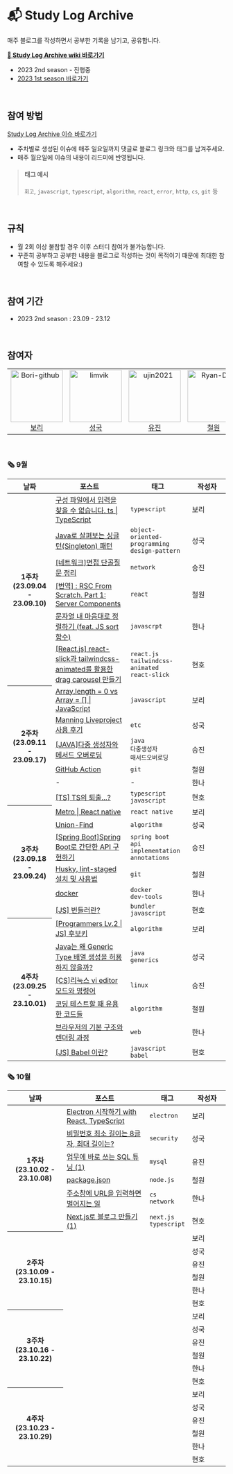 # 📬 Study Log Archive

매주 블로그를 작성하면서 공부한 기록을 남기고, 공유합니다.

**[🔖 Study Log Archive wiki 바로가기](https://github.com/Gamangjum-lihou/study-log-archive/wiki)**
- 2023 2nd season - 진행중
- [2023 1st season 바로가기](https://github.com/Gamangjum-lihou/study-log-archive/wiki)

<br />

## 참여 방법
[Study Log Archive 이슈 바로가기](https://github.com/Gamangjum-lihou/study-log-archive/issues)
- 주차별로 생성된 이슈에 매주 일요일까지 댓글로 블로그 링크와 태그를 남겨주세요.
- 매주 월요일에 이슈의 내용이 리드미에 반영됩니다.

> #### 태그 예시
> `회고`, `javascript`, `typescript`, `algorithm`, `react`, `error`, `http`, `cs`, `git` 등 

<br />

## 규칙
- 월 2회 이상 불참할 경우 이후 스터디 참여가 불가능합니다.
- 꾸준히 공부하고 공부한 내용을 블로그로 작성하는 것이 목적이기 때문에 최대한 참여할 수 있도록 해주세요:)

<br />

## 참여 기간
- 2023 2nd season : 23.09 - 23.12

<br />

## 참여자
<table>
  <tr>
    <td align="center">
      <a href="https://github.com/Bori-github">
        <img src="https://avatars.githubusercontent.com/u/85009583" alt="Bori-github" width="120" />
      </a>
      <br />
      <a href="https://github.com/Bori-github">보리</a>
    </td>
    <td align="center">
      <a href="https://github.com/limvik">
        <img src="https://avatars.githubusercontent.com/u/37972432" alt="limvik" width="120" />
      </a>
      <br />
      <a href="https://github.com/limvik">성국</a>
    </td>
    <td align="center">
      <a href="https://github.com/ujin2021">
        <img src="https://avatars.githubusercontent.com/u/53362054" alt="ujin2021" width="120" />
      </a>
      <br />
      <a href="https://github.com/ujin2021">유진</a>
    </td>
    <td align="center">
      <a href="https://github.com/Ryan-Dia">
        <img src="https://avatars1.githubusercontent.com/u/76567238" alt="Ryan-Dia" width="120" />
      </a>
      <br />
      <a href="https://github.com/Ryan-Dia">철원</a>
    </td>
    <td align="center">
      <a href="https://github.com/hannaax">
        <img src="https://avatars.githubusercontent.com/u/111215320" alt="hannaax" width="120" />
      </a>
      <br />
      <a href="https://github.com/hannaax">한나</a>
    </td>
    <td align="center">
      <a href="https://github.com/SWARVY">
        <img src="https://avatars1.githubusercontent.com/u/53262430" alt="SWARVY" width="120" />
      </a>
      <br />
      <a href="https://github.com/SWARVY">현호</a>
    </td>
  </tr>
</table>

<br />

### 🗞 9월
<table>
  <thead>
    <tr>
      <th align="center">날짜</th>
      <th align="center">포스트</th>
      <th align="center">태그</th>
      <th align="center" width="70px">작성자</th>
    </tr>
  </thead>
  <tbody>
    <tr>
      <th rowspan=6 align="center">1주차<br />(23.09.04 - 23.09.10)</th>
      <td><a href="https://velog.io/@qhflrnfl4324/%EA%B5%AC%EC%84%B1-%ED%8C%8C%EC%9D%BC%EC%97%90%EC%84%9C-%EC%9E%85%EB%A0%A5%EC%9D%84-%EC%B0%BE%EC%9D%84-%EC%88%98-%EC%97%86%EC%8A%B5%EB%8B%88%EB%8B%A4.-ts-TypeScript">구성 파일에서 입력을 찾을 수 없습니다. ts | TypeScript</a></td>
      <td><code>typescript</code></td>
      <td>보리</td>
    </tr>
    <tr>
      <td><a href="https://limvik.github.io/posts/singleton-pattern-with-java/">Java로 살펴보는 싱글턴(Singleton) 패턴</a></td>
      <td><code>object-oriented-programming</code><br /><code>design-pattern</code></td>
      <td>성국</td>
    </tr>
    <tr>
      <td><a href="https://baxdailygit.github.io/network/Interview_Summary/">[네트워크]면접 단골질문 정리</a></td>
      <td><code>network</code></td>
      <td>승진</td>
    </tr>
    <tr>
      <td><a href="https://html-jc.tistory.com/704">[번역] : RSC From Scratch. Part 1: Server Components</a></td>
      <td><code>react</code></td>
      <td>철원</td>
    </tr>
    <tr>
      <td><a href="https://hanna-log.tistory.com/522">문자열 내 마음대로 정렬하기 (feat. JS sort 함수)</a></td>
      <td><code>javascrpt</code></td>
      <td>한나</td>
    </tr>
    <tr>
      <td><a href="https://swarvy.tistory.com/153">[React.js] react-slick과 tailwindcss-animated를 활용한 drag carousel 만들기</a></td>
      <td><code>react.js</code><br /><code>tailwindcss-animated</code><br /><code>react-slick</code></td>
      <td>현호</td>
    </tr>
    <tr>
      <th rowspan=6 align="center">2주차<br />(23.09.11 - 23.09.17)</th>
      <td><a href="https://velog.io/@qhflrnfl4324/Array.length-0-vs-Array-JavaScript">Array.length = 0 vs Array = [] | JavaScript</a></td>
    	<td><code>javascript</code></td>
      <td>보리</td>
    </tr>
    <tr>
      <td><a href="https://limvik.github.io/posts/review-the-manning-liveproject-rest-api-with-spring/">Manning Liveproject 사용 후기</a></td>
    	<td><code>etc</code></td>
      <td>성국</td>
    </tr>
    <tr>
      <td><a href="https://baxdailygit.github.io/java/java_multiple_constructors/">[JAVA]다중 생성자와 메서드 오버로딩</a></td>
    	<td><code>java</code><br /><code>다중생성자</code><br /><code>매서드오버로딩</code></td>
      <td>승진</td>
    </tr>
    <tr>
      <td><a href="https://html-jc.tistory.com/708">GitHub Action</a></td>
    	<td><code>git</code></td>
      <td>철원</td>
    </tr>
    <tr>
      <td>-</td>
    	<td>-</td>
      <td>한나</td>
    </tr>
    <tr>
      <td><a href="https://swarvy.tistory.com/154">[TS] TS의 퇴출...?</a></td>
    	<td><code>typescript</code><br /><code>javascript</code></td>
      <td>현호</td>
    </tr>
    <tr>
      <th rowspan=6 align="center">3주차<br />(23.09.18 - 23.09.24)</th>
      <td><a href="https://velog.io/@qhflrnfl4324/Metro-React-native">Metro | React native</a></td>
      <td><code>react native</code></td>
      <td>보리</td>
    </tr>
    <tr>
      <td><a href="https://limvik.github.io/posts/about-union-find/">Union-Find</a></td>
      <td><code>algorithm</code></td>
      <td>성국</td>
    </tr>
    <tr>
      <td><a href="https://baxdailygit.github.io/springboot/spring_boot_api/">[Spring Boot]Spring Boot로 간단한 API 구현하기</a></td>
      <td><code>spring boot</code><br /><code>api implementation</code><br /><code>annotations</code></td>
      <td>승진</td>
    </tr>
    <tr>
      <td><a href="https://html-jc.tistory.com/709">Husky, lint-staged 설치 및 사용법</a></td>
      <td><code>git</code></td>
      <td>철원</td>
    </tr>
    <tr>
      <td><a href="https://hanna-log.tistory.com/528">docker</a></td>
      <td><code>docker</code><br /><code>dev-tools</code></td>
      <td>한나</td>
    </tr>
    <tr>
      <td><a href="https://swarvy.tistory.com/155">[JS] 번들러란?</a></td>
      <td><code>bundler</code><br /><code>javascript</code></td>
      <td>현호</td>
    </tr>
    <tr>
      <th rowspan=6 align="center">4주차<br />(23.09.25 - 23.10.01)</th>
      <td><a href="https://hackmd.io/zc1O6EL7Rs2Psk8Vg5A77Q">[Programmers Lv.2 | JS] 후보키</a></td>
      <td><code>algorithm</code></td>
      <td>보리</td>
    </tr>
    <tr>
      <td><a href="https://limvik.github.io/posts/why-java-does-not-allow-to-create-array-for-generic-type/">Java는 왜 Generic Type 배열 생성을 허용하지 않을까?</a></td>
      <td><code>java</code><br /><code>generics</code></td>
      <td>성국</td>
    </tr>
    <tr>
      <td><a href="https://baxdailygit.github.io/linux/opensource2/">[CS]리눅스 vi editor 모드와 명령어</a></td>
      <td><code>linux</code></td>
      <td>승진</td>
    </tr>
    <tr>
      <td><a href="https://html-jc.tistory.com/710">코딩 테스트할 때 유용한 코드들</a></td>
      <td><code>algorithm</code></td>
      <td>철원</td>
    </tr>
    <tr>
      <td><a href="https://hanna-log.tistory.com/532">브라우저의 기본 구조와 렌더링 과정</a></td>
      <td><code>web</code></td>
      <td>한나</td>
    </tr>
    <tr>
      <td><a href="https://swarvy.tistory.com/156">[JS] Babel 이란?</a></td>
      <td><code>javascript</code><br /><code>babel</code></td>
      <td>현호</td>
    </tr>
  </tbody>
</table>

### 🗞 10월
<table>
  <thead>
    <tr>
      <th align="center">날짜</th>
      <th align="center">포스트</th>
      <th align="center">태그</th>
      <th align="center" width="70px">작성자</th>
    </tr>
  </thead>
  <tbody>
    <tr>
      <th rowspan=6 align="center">1주차<br />(23.10.02 - 23.10.08)</th>
      <td><a href="https://velog.io/@qhflrnfl4324/Electron-%EC%8B%9C%EC%9E%91%ED%95%98%EA%B8%B0-with-React-TypeScript">Electron 시작하기 with React, TypeScript</a></td>
      <td><code>electron</code></td>
      <td>보리</td>
    </tr>
    <tr>
      <td><a href="https://limvik.github.io/posts/how-to-set-maximum-password-length/">비밀번호 최소 길이는 8글자, 최대 길이는?</a></td>
      <td><code>security</code></td>
      <td>성국</td>
    </tr>
    <tr>
      <td><a href="https://velog.io/@ujin2021/%EC%97%85%EB%AC%B4%EC%97%90-%EB%B0%94%EB%A1%9C-%EC%93%B0%EB%8A%94-SQL-%ED%8A%9C%EB%8B%9D-1">업무에 바로 쓰는 SQL 튜닝 (1)</a></td>
      <td><code>mysql</code></td>
      <td>유진</td>
    </tr>
    <tr>
      <td><a href="https://html-jc.tistory.com/711">package.json</a></td>
      <td><code>node.js</code></td>
      <td>철원</td>
    </tr>
    <tr>
      <td><a href="https://hanna-log.tistory.com/540">주소창에 URL을 입력하면 벌어지는 일</a></td>
      <td><code>cs</code><br /><code>network</code></td>
      <td>한나</td>
    </tr>
    <tr>
      <td><a href="https://caffhheiene.vercel.app/posts/1">Next.js로 블로그 만들기(1)</a></td>
      <td><code>next.js</code><br /><code>typescript</code></td>
      <td>현호</td>
    </tr>
    <tr>
      <th rowspan=6 align="center">2주차<br />(23.10.09 - 23.10.15)</th>
      <td></td>
      <td></td>
      <td>보리</td>
    </tr>
    <tr>
      <td></td>
      <td></td>
      <td>성국</td>
    </tr>
    <tr>
      <td></td>
      <td></td>
      <td>유진</td>
    </tr>
    <tr>
      <td></td>
      <td></td>
      <td>철원</td>
    </tr>
    <tr>
      <td></td>
      <td></td>
      <td>한나</td>
    </tr>
    <tr>
      <td></td>
      <td></td>
      <td>현호</td>
    </tr>
    <tr>
      <th rowspan=6 align="center">3주차<br />(23.10.16 - 23.10.22)</th>
      <td></td>
      <td></td>
      <td>보리</td>
    </tr>
    <tr>
      <td></td>
      <td></td>
      <td>성국</td>
    </tr>
    <tr>
      <td></td>
      <td></td>
      <td>유진</td>
    </tr>
    <tr>
      <td></td>
      <td></td>
      <td>철원</td>
    </tr>
    <tr>
      <td></td>
      <td></td>
      <td>한나</td>
    </tr>
    <tr>
      <td></td>
      <td></td>
      <td>현호</td>
    </tr>
    <tr>
      <th rowspan=6 align="center">4주차<br />(23.10.23 - 23.10.29)</th>
      <td></td>
      <td></td>
      <td>보리</td>
    </tr>
    <tr>
      <td></td>
      <td></td>
      <td>성국</td>
    </tr>
    <tr>
      <td></td>
      <td></td>
      <td>유진</td>
    </tr>
    <tr>
      <td></td>
      <td></td>
      <td>철원</td>
    </tr>
    <tr>
      <td></td>
      <td></td>
      <td>한나</td>
    </tr>
    <tr>
      <td></td>
      <td></td>
      <td>현호</td>
    </tr>
  </tbody>
</table>
